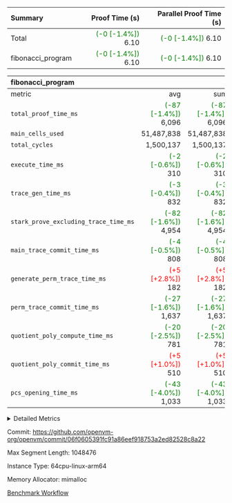 | Summary | Proof Time (s) | Parallel Proof Time (s) |
|:---|---:|---:|
| Total | <span style='color: green'>(-0 [-1.4%])</span> 6.10 | <span style='color: green'>(-0 [-1.4%])</span> 6.10 |
| fibonacci_program | <span style='color: green'>(-0 [-1.4%])</span> 6.10 | <span style='color: green'>(-0 [-1.4%])</span> 6.10 |


| fibonacci_program |||||
|:---|---:|---:|---:|---:|
|metric|avg|sum|max|min|
| `total_proof_time_ms ` | <span style='color: green'>(-87 [-1.4%])</span> 6,096 | <span style='color: green'>(-87 [-1.4%])</span> 6,096 | <span style='color: green'>(-87 [-1.4%])</span> 6,096 | <span style='color: green'>(-87 [-1.4%])</span> 6,096 |
| `main_cells_used     ` |  51,487,838 |  51,487,838 |  51,487,838 |  51,487,838 |
| `total_cycles        ` |  1,500,137 |  1,500,137 |  1,500,137 |  1,500,137 |
| `execute_time_ms     ` | <span style='color: green'>(-2 [-0.6%])</span> 310 | <span style='color: green'>(-2 [-0.6%])</span> 310 | <span style='color: green'>(-2 [-0.6%])</span> 310 | <span style='color: green'>(-2 [-0.6%])</span> 310 |
| `trace_gen_time_ms   ` | <span style='color: green'>(-3 [-0.4%])</span> 832 | <span style='color: green'>(-3 [-0.4%])</span> 832 | <span style='color: green'>(-3 [-0.4%])</span> 832 | <span style='color: green'>(-3 [-0.4%])</span> 832 |
| `stark_prove_excluding_trace_time_ms` | <span style='color: green'>(-82 [-1.6%])</span> 4,954 | <span style='color: green'>(-82 [-1.6%])</span> 4,954 | <span style='color: green'>(-82 [-1.6%])</span> 4,954 | <span style='color: green'>(-82 [-1.6%])</span> 4,954 |
| `main_trace_commit_time_ms` | <span style='color: green'>(-4 [-0.5%])</span> 808 | <span style='color: green'>(-4 [-0.5%])</span> 808 | <span style='color: green'>(-4 [-0.5%])</span> 808 | <span style='color: green'>(-4 [-0.5%])</span> 808 |
| `generate_perm_trace_time_ms` | <span style='color: red'>(+5 [+2.8%])</span> 182 | <span style='color: red'>(+5 [+2.8%])</span> 182 | <span style='color: red'>(+5 [+2.8%])</span> 182 | <span style='color: red'>(+5 [+2.8%])</span> 182 |
| `perm_trace_commit_time_ms` | <span style='color: green'>(-27 [-1.6%])</span> 1,637 | <span style='color: green'>(-27 [-1.6%])</span> 1,637 | <span style='color: green'>(-27 [-1.6%])</span> 1,637 | <span style='color: green'>(-27 [-1.6%])</span> 1,637 |
| `quotient_poly_compute_time_ms` | <span style='color: green'>(-20 [-2.5%])</span> 781 | <span style='color: green'>(-20 [-2.5%])</span> 781 | <span style='color: green'>(-20 [-2.5%])</span> 781 | <span style='color: green'>(-20 [-2.5%])</span> 781 |
| `quotient_poly_commit_time_ms` | <span style='color: red'>(+5 [+1.0%])</span> 510 | <span style='color: red'>(+5 [+1.0%])</span> 510 | <span style='color: red'>(+5 [+1.0%])</span> 510 | <span style='color: red'>(+5 [+1.0%])</span> 510 |
| `pcs_opening_time_ms ` | <span style='color: green'>(-43 [-4.0%])</span> 1,033 | <span style='color: green'>(-43 [-4.0%])</span> 1,033 | <span style='color: green'>(-43 [-4.0%])</span> 1,033 | <span style='color: green'>(-43 [-4.0%])</span> 1,033 |



<details>
<summary>Detailed Metrics</summary>

| group | num_segments | keygen_time_ms | commit_exe_time_ms |
| --- | --- | --- | --- |
| fibonacci_program | 1 | 373 | 6 | 

| group | air_name | quotient_deg | interactions | constraints |
| --- | --- | --- | --- | --- |
| fibonacci_program | AccessAdapterAir<16> | 2 | 5 | 14 | 
| fibonacci_program | AccessAdapterAir<2> | 2 | 5 | 14 | 
| fibonacci_program | AccessAdapterAir<32> | 2 | 5 | 14 | 
| fibonacci_program | AccessAdapterAir<4> | 2 | 5 | 14 | 
| fibonacci_program | AccessAdapterAir<64> | 2 | 5 | 14 | 
| fibonacci_program | AccessAdapterAir<8> | 2 | 5 | 14 | 
| fibonacci_program | BitwiseOperationLookupAir<8> | 2 | 2 | 4 | 
| fibonacci_program | MemoryMerkleAir<8> | 2 | 4 | 40 | 
| fibonacci_program | PersistentBoundaryAir<8> | 2 | 3 | 6 | 
| fibonacci_program | PhantomAir | 2 | 3 | 5 | 
| fibonacci_program | Poseidon2PeripheryAir<BabyBearParameters>, 1> | 2 | 1 | 286 | 
| fibonacci_program | ProgramAir | 1 | 1 | 4 | 
| fibonacci_program | RangeTupleCheckerAir<2> | 1 | 1 | 4 | 
| fibonacci_program | VariableRangeCheckerAir | 1 | 1 | 4 | 
| fibonacci_program | VmAirWrapper<Rv32BaseAluAdapterAir, BaseAluCoreAir<4, 8> | 2 | 19 | 43 | 
| fibonacci_program | VmAirWrapper<Rv32BaseAluAdapterAir, LessThanCoreAir<4, 8> | 2 | 17 | 39 | 
| fibonacci_program | VmAirWrapper<Rv32BaseAluAdapterAir, ShiftCoreAir<4, 8> | 2 | 23 | 90 | 
| fibonacci_program | VmAirWrapper<Rv32BranchAdapterAir, BranchEqualCoreAir<4> | 2 | 11 | 25 | 
| fibonacci_program | VmAirWrapper<Rv32BranchAdapterAir, BranchLessThanCoreAir<4, 8> | 2 | 13 | 41 | 
| fibonacci_program | VmAirWrapper<Rv32CondRdWriteAdapterAir, Rv32JalLuiCoreAir> | 2 | 10 | 22 | 
| fibonacci_program | VmAirWrapper<Rv32HintStoreAdapterAir, Rv32HintStoreCoreAir> | 2 | 15 | 17 | 
| fibonacci_program | VmAirWrapper<Rv32JalrAdapterAir, Rv32JalrCoreAir> | 2 | 16 | 20 | 
| fibonacci_program | VmAirWrapper<Rv32LoadStoreAdapterAir, LoadSignExtendCoreAir<4, 8> | 2 | 18 | 33 | 
| fibonacci_program | VmAirWrapper<Rv32LoadStoreAdapterAir, LoadStoreCoreAir<4> | 2 | 17 | 38 | 
| fibonacci_program | VmAirWrapper<Rv32MultAdapterAir, DivRemCoreAir<4, 8> | 2 | 25 | 88 | 
| fibonacci_program | VmAirWrapper<Rv32MultAdapterAir, MulHCoreAir<4, 8> | 2 | 24 | 38 | 
| fibonacci_program | VmAirWrapper<Rv32MultAdapterAir, MultiplicationCoreAir<4, 8> | 2 | 19 | 26 | 
| fibonacci_program | VmAirWrapper<Rv32RdWriteAdapterAir, Rv32AuipcCoreAir> | 2 | 11 | 15 | 
| fibonacci_program | VmConnectorAir | 2 | 3 | 9 | 

| group | air_name | segment | rows | prep_cols | perm_cols | main_cols | cells |
| --- | --- | --- | --- | --- | --- | --- | --- |
| fibonacci_program | AccessAdapterAir<8> | 0 | 64 |  | 24 | 17 | 2,624 | 
| fibonacci_program | BitwiseOperationLookupAir<8> | 0 | 65,536 | 3 | 8 | 2 | 655,360 | 
| fibonacci_program | MemoryMerkleAir<8> | 0 | 256 |  | 20 | 32 | 13,312 | 
| fibonacci_program | PersistentBoundaryAir<8> | 0 | 64 |  | 12 | 20 | 2,048 | 
| fibonacci_program | PhantomAir | 0 | 2 |  | 12 | 6 | 36 | 
| fibonacci_program | Poseidon2PeripheryAir<BabyBearParameters>, 1> | 0 | 256 |  | 8 | 300 | 78,848 | 
| fibonacci_program | ProgramAir | 0 | 4,096 |  | 8 | 10 | 73,728 | 
| fibonacci_program | RangeTupleCheckerAir<2> | 0 | 524,288 | 2 | 8 | 1 | 4,718,592 | 
| fibonacci_program | VariableRangeCheckerAir | 0 | 262,144 | 2 | 8 | 1 | 2,359,296 | 
| fibonacci_program | VmAirWrapper<Rv32BaseAluAdapterAir, BaseAluCoreAir<4, 8> | 0 | 1,048,576 |  | 80 | 36 | 121,634,816 | 
| fibonacci_program | VmAirWrapper<Rv32BaseAluAdapterAir, LessThanCoreAir<4, 8> | 0 | 524,288 |  | 40 | 37 | 40,370,176 | 
| fibonacci_program | VmAirWrapper<Rv32BaseAluAdapterAir, ShiftCoreAir<4, 8> | 0 | 2 |  | 52 | 53 | 210 | 
| fibonacci_program | VmAirWrapper<Rv32BranchAdapterAir, BranchEqualCoreAir<4> | 0 | 262,144 |  | 48 | 26 | 19,398,656 | 
| fibonacci_program | VmAirWrapper<Rv32BranchAdapterAir, BranchLessThanCoreAir<4, 8> | 0 | 8 |  | 56 | 32 | 704 | 
| fibonacci_program | VmAirWrapper<Rv32CondRdWriteAdapterAir, Rv32JalLuiCoreAir> | 0 | 131,072 |  | 44 | 18 | 8,126,464 | 
| fibonacci_program | VmAirWrapper<Rv32HintStoreAdapterAir, Rv32HintStoreCoreAir> | 0 | 4 |  | 36 | 26 | 248 | 
| fibonacci_program | VmAirWrapper<Rv32JalrAdapterAir, Rv32JalrCoreAir> | 0 | 16 |  | 36 | 28 | 1,024 | 
| fibonacci_program | VmAirWrapper<Rv32LoadStoreAdapterAir, LoadStoreCoreAir<4> | 0 | 32 |  | 72 | 40 | 3,584 | 
| fibonacci_program | VmAirWrapper<Rv32RdWriteAdapterAir, Rv32AuipcCoreAir> | 0 | 16 |  | 28 | 21 | 784 | 
| fibonacci_program | VmConnectorAir | 0 | 2 | 1 | 12 | 4 | 32 | 

| group | segment | trace_gen_time_ms | total_proof_time_ms | total_cycles | total_cells | stark_prove_excluding_trace_time_ms | quotient_poly_compute_time_ms | quotient_poly_commit_time_ms | perm_trace_commit_time_ms | pcs_opening_time_ms | main_trace_commit_time_ms | main_cells_used | generate_perm_trace_time_ms | execute_time_ms |
| --- | --- | --- | --- | --- | --- | --- | --- | --- | --- | --- | --- | --- | --- | --- |
| fibonacci_program | 0 | 832 | 6,096 | 1,500,137 | 197,440,542 | 4,954 | 781 | 510 | 1,637 | 1,033 | 808 | 51,487,838 | 182 | 310 | 

</details>


Commit: https://github.com/openvm-org/openvm/commit/06f0605391fc91a86eef918753a2ed82528c8a22

Max Segment Length: 1048476

Instance Type: 64cpu-linux-arm64

Memory Allocator: mimalloc

[Benchmark Workflow](https://github.com/openvm-org/openvm/actions/runs/12938307542)
